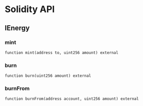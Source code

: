 # Solidity API

## IEnergy

### mint

```solidity
function mint(address to, uint256 amount) external
```

### burn

```solidity
function burn(uint256 amount) external
```

### burnFrom

```solidity
function burnFrom(address account, uint256 amount) external
```

